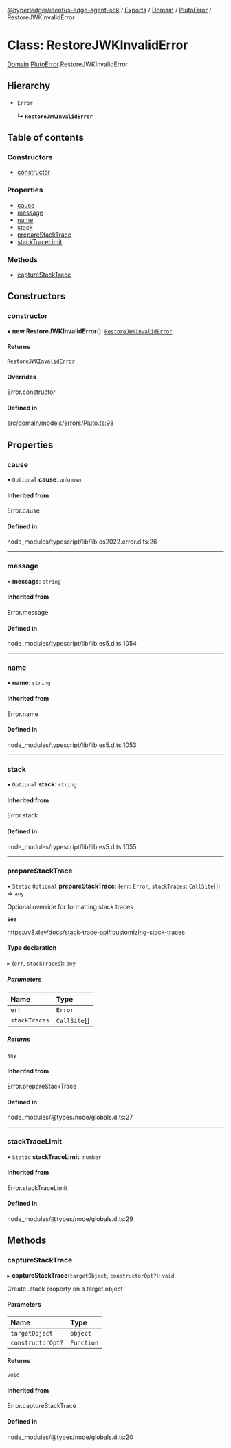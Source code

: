 [@hyperledger/identus-edge-agent-sdk](../README.md) / [Exports](../modules.md) / [Domain](../modules/Domain.md) / [PlutoError](../modules/Domain.PlutoError.md) / RestoreJWKInvalidError

# Class: RestoreJWKInvalidError

[Domain](../modules/Domain.md).[PlutoError](../modules/Domain.PlutoError.md).RestoreJWKInvalidError

## Hierarchy

- `Error`

  ↳ **`RestoreJWKInvalidError`**

## Table of contents

### Constructors

- [constructor](Domain.PlutoError.RestoreJWKInvalidError.md#constructor)

### Properties

- [cause](Domain.PlutoError.RestoreJWKInvalidError.md#cause)
- [message](Domain.PlutoError.RestoreJWKInvalidError.md#message)
- [name](Domain.PlutoError.RestoreJWKInvalidError.md#name)
- [stack](Domain.PlutoError.RestoreJWKInvalidError.md#stack)
- [prepareStackTrace](Domain.PlutoError.RestoreJWKInvalidError.md#preparestacktrace)
- [stackTraceLimit](Domain.PlutoError.RestoreJWKInvalidError.md#stacktracelimit)

### Methods

- [captureStackTrace](Domain.PlutoError.RestoreJWKInvalidError.md#capturestacktrace)

## Constructors

### constructor

• **new RestoreJWKInvalidError**(): [`RestoreJWKInvalidError`](Domain.PlutoError.RestoreJWKInvalidError.md)

#### Returns

[`RestoreJWKInvalidError`](Domain.PlutoError.RestoreJWKInvalidError.md)

#### Overrides

Error.constructor

#### Defined in

[src/domain/models/errors/Pluto.ts:98](https://github.com/hyperledger/identus-edge-agent-sdk-ts/blob/7eadfa3c5dda4c81079844b2a47014b3c9b03dac/src/domain/models/errors/Pluto.ts#L98)

## Properties

### cause

• `Optional` **cause**: `unknown`

#### Inherited from

Error.cause

#### Defined in

node_modules/typescript/lib/lib.es2022.error.d.ts:26

___

### message

• **message**: `string`

#### Inherited from

Error.message

#### Defined in

node_modules/typescript/lib/lib.es5.d.ts:1054

___

### name

• **name**: `string`

#### Inherited from

Error.name

#### Defined in

node_modules/typescript/lib/lib.es5.d.ts:1053

___

### stack

• `Optional` **stack**: `string`

#### Inherited from

Error.stack

#### Defined in

node_modules/typescript/lib/lib.es5.d.ts:1055

___

### prepareStackTrace

▪ `Static` `Optional` **prepareStackTrace**: (`err`: `Error`, `stackTraces`: `CallSite`[]) => `any`

Optional override for formatting stack traces

**`See`**

https://v8.dev/docs/stack-trace-api#customizing-stack-traces

#### Type declaration

▸ (`err`, `stackTraces`): `any`

##### Parameters

| Name | Type |
| :------ | :------ |
| `err` | `Error` |
| `stackTraces` | `CallSite`[] |

##### Returns

`any`

#### Inherited from

Error.prepareStackTrace

#### Defined in

node_modules/@types/node/globals.d.ts:27

___

### stackTraceLimit

▪ `Static` **stackTraceLimit**: `number`

#### Inherited from

Error.stackTraceLimit

#### Defined in

node_modules/@types/node/globals.d.ts:29

## Methods

### captureStackTrace

▸ **captureStackTrace**(`targetObject`, `constructorOpt?`): `void`

Create .stack property on a target object

#### Parameters

| Name | Type |
| :------ | :------ |
| `targetObject` | `object` |
| `constructorOpt?` | `Function` |

#### Returns

`void`

#### Inherited from

Error.captureStackTrace

#### Defined in

node_modules/@types/node/globals.d.ts:20
